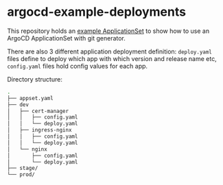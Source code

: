 # argocd-example-deployments

This repository holds an [example ApplicationSet](./appset.yaml) to show how to use an ArgoCD ApplicationSet with git generator.

There are also 3 different application deployment definition:
`deploy.yaml` files define to deploy which app with which version and release name etc,
`config.yaml` files hold config values for each app.

Directory structure:

```sh
.
├── appset.yaml
├── dev
│   ├── cert-manager
│   │   ├── config.yaml
│   │   └── deploy.yaml
│   ├── ingress-nginx
│   │   ├── config.yaml
│   │   └── deploy.yaml
│   └── nginx
│       ├── config.yaml
│       └── deploy.yaml
├── stage/
└── prod/
```
